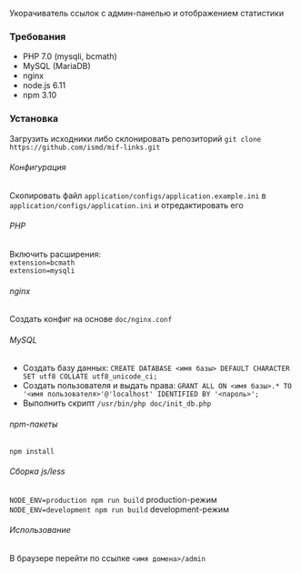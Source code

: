 Укорачиватель ссылок с админ-панелью и отображением статистики

### Требования
- PHP 7.0 (mysqli, bcmath)
- MySQL (MariaDB)
- nginx
- node.js 6.11
- npm 3.10

### Установка
Загрузить исходники либо склонировать репозиторий
`git clone https://github.com/ismd/mif-links.git`
###### Конфигурация
Скопировать файл `application/configs/application.example.ini` в `application/configs/application.ini` и отредактировать его
###### PHP
Включить расширения:  
`extension=bcmath`  
`extension=mysqli`
###### nginx
Создать конфиг на основе `doc/nginx.conf`
###### MySQL
- Создать базу данных:
`CREATE DATABASE <имя базы> DEFAULT CHARACTER SET utf8 COLLATE utf8_unicode_ci;`
- Создать пользователя и выдать права:
`GRANT ALL ON <имя базы>.* TO '<имя пользователя>'@'localhost' IDENTIFIED BY '<пароль>';`
- Выполнить скрипт
`/usr/bin/php doc/init_db.php`
###### npm-пакеты
`npm install`
###### Сборка js/less
`NODE_ENV=production npm run build` production-режим  
`NODE_ENV=development npm run build` development-режим
###### Использование
В браузере перейти по ссылке `<имя домена>/admin`
